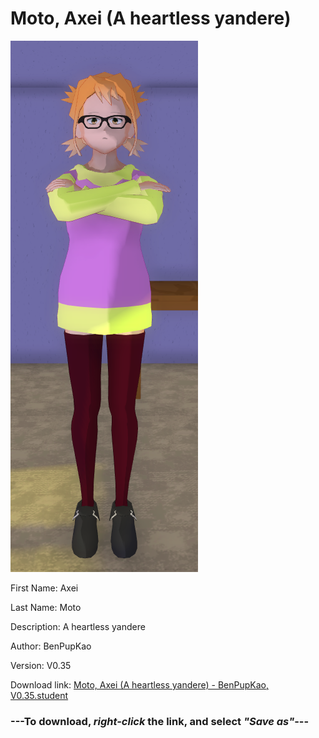 # Moto, Axei (A heartless yandere)

<img src = "https://raw.githubusercontent.com/Arbiter1223/Daigaku-Gurashi-Custom-Students/master/Students/Files/Moto%2C%20Axei%20(A%20heartless%20yandere).png">

First Name: Axei

Last Name: Moto

Description: A heartless yandere

Author: BenPupKao

Version: V0.35

Download link: <a href="https://raw.githubusercontent.com/Arbiter1223/Daigaku-Gurashi-Custom-Students/master/Students/Files/Moto%2C%20Axei%20(A%20heartless%20yandere)%20-%20BenPupKao%2C%20V0.35.student">Moto, Axei (A heartless yandere) - BenPupKao, V0.35.student</a>

### ---**To download, _right-click_ the link, and select _"Save as"_**---

